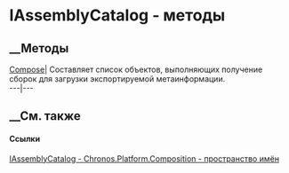 # IAssemblyCatalog - методы
##  __Методы
[Compose](M_Chronos_Platform_Composition_IAssemblyCatalog_Compose.htm)|
Составляет список объектов, выполняющих получение сборок для загрузки
экспортируемой метаинформации.  
---|---  
##  __См. также
#### Ссылки
[IAssemblyCatalog - ](T_Chronos_Platform_Composition_IAssemblyCatalog.htm)
[Chronos.Platform.Composition - пространство
имён](N_Chronos_Platform_Composition.htm)
